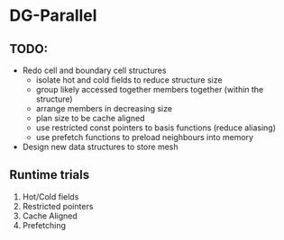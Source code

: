 DG-Parallel
===========

TODO:
-----
+ Redo cell and boundary cell structures
	- isolate hot and cold fields to reduce structure size
	- group likely accessed together members together (within the structure)
	- arrange members in decreasing size
	- plan size to be cache aligned
	- use restricted const pointers to basis functions (reduce aliasing)
	- use prefetch functions to preload neighbours into memory
+ Design new data structures to store mesh
	
Runtime trials
--------------
1. Hot/Cold fields
2. Restricted pointers
3. Cache Aligned
4. Prefetching